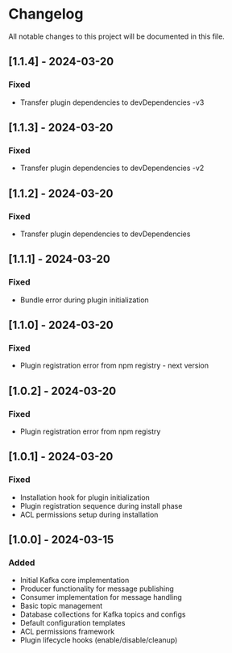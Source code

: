 # Changelog

All notable changes to this project will be documented in this file.

## [1.1.4] - 2024-03-20

### Fixed
- Transfer plugin dependencies to devDependencies -v3

## [1.1.3] - 2024-03-20

### Fixed
- Transfer plugin dependencies to devDependencies -v2

## [1.1.2] - 2024-03-20

### Fixed
- Transfer plugin dependencies to devDependencies

## [1.1.1] - 2024-03-20

### Fixed
- Bundle error during plugin initialization

## [1.1.0] - 2024-03-20

### Fixed
- Plugin registration error from npm registry - next version

## [1.0.2] - 2024-03-20

### Fixed
- Plugin registration error from npm registry

## [1.0.1] - 2024-03-20

### Fixed
- Installation hook for plugin initialization
- Plugin registration sequence during install phase
- ACL permissions setup during installation

## [1.0.0] - 2024-03-15

### Added
- Initial Kafka core implementation
- Producer functionality for message publishing
- Consumer implementation for message handling
- Basic topic management
- Database collections for Kafka topics and configs
- Default configuration templates
- ACL permissions framework
- Plugin lifecycle hooks (enable/disable/cleanup)
